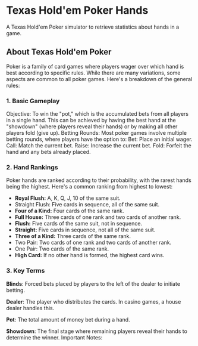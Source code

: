 # Texas Hold'em Poker Hands


A Texas Hold'em Poker simulator to retrieve statistics about hands in a game.


## About Texas Hold'em Poker

Poker is a family of card games where players wager over which hand is best according to specific rules. While there are many variations, some aspects are common to all poker games. Here's a breakdown of the general rules:

### 1. Basic Gameplay

Objective: To win the "pot," which is the accumulated bets from all players in a single hand. This can be achieved by having the best hand at the "showdown" (where players reveal their hands) or by making all other players fold (give up).
Betting Rounds: Most poker games involve multiple betting rounds, where players have the option to:
Bet: Place an initial wager.
Call: Match the current bet.
Raise: Increase the current bet.
Fold: Forfeit the hand and any bets already placed.
### 2. Hand Rankings

Poker hands are ranked according to their probability, with the rarest hands being the highest. Here's a common ranking from highest to lowest:

- **Royal Flush:** A, K, Q, J, 10 of the same suit.
- Straight Flush: Five cards in sequence, all of the same suit.
- **Four of a Kind:** Four cards of the same rank.
- **Full House:** Three cards of one rank and two cards of another rank.
- **Flush:** Five cards of the same suit, not in sequence.
- **Straight:** Five cards in sequence, not all of the same suit.   
- **Three of a Kind:** Three cards of the same rank.
- Two Pair: Two cards of one rank and two cards of another rank.
- One Pair: Two cards of the same rank.
- **High Card:** If no other hand is formed, the highest card wins.   

### 3. Key Terms

**Blinds**: Forced bets placed by players to the left of the dealer to initiate betting.

**Dealer**: The player who distributes the cards. In casino games, a house dealer handles this.

**Pot**: The total amount of money bet during a hand.

**Showdown**: The final stage where remaining players reveal their hands to determine the winner.
Important Notes:

